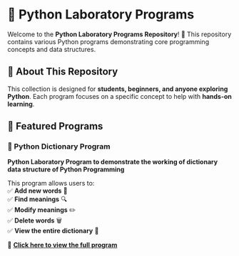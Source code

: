 # 🐍 Python Laboratory Programs  

Welcome to the **Python Laboratory Programs Repository**! 🎯 This repository contains various Python programs demonstrating core programming concepts and data structures.  

## 📌 About This Repository  
This collection is designed for **students, beginners, and anyone exploring Python**. Each program focuses on a specific concept to help with **hands-on learning**.  

## 🔹 Featured Programs  
### 📖 Python Dictionary Program  
**Python Laboratory Program to demonstrate the working of dictionary data structure of Python Programming**  

This program allows users to:  
✅ **Add new words** 📌  
✅ **Find meanings** 🔍  
✅ **Modify meanings** ✏️  
✅ **Delete words** 🗑️  
✅ **View the entire dictionary** 📜  

📜 **[Click here to view the full program]((https://github.com/swarooprani/Python-Lab-Programs/blob/3e830aa816b1f9dc02c04caba258ac110309b164/Termwork-1.py))**  

